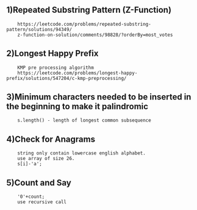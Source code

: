## 1)Repeated Substring Pattern (Z-Function)
        https://leetcode.com/problems/repeated-substring-pattern/solutions/94349/
        z-function-on-solution/comments/98828/?orderBy=most_votes

## 2)Longest Happy Prefix
        KMP pre processing algorithm
        https://leetcode.com/problems/longest-happy-prefix/solutions/547204/c-kmp-preprocessing/

## 3)Minimum characters needed to be inserted in the beginning to make it palindromic
        s.length() - length of longest common subsequence

## 4)Check for Anagrams
        string only contain lowercase english alphabet.
        use array of size 26.
        s[i]-'a';

## 5)Count and Say
        '0'+count;
        use recursive call 